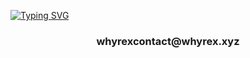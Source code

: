 [![Typing SVG](https://readme-typing-svg.demolab.com?font=Fira+Code&pause=1000&color=47F7DB&vCenter=true&random=false&width=435&lines=Hi+There!%F0%9F%91%8B;I'm+Salim)](https://git.io/typing-svg)
<h3 align="center">whyrexcontact@whyrex.xyz</h3>


<p align="left">
</p>
